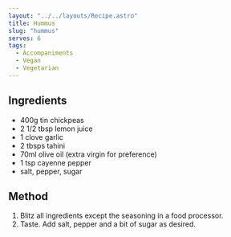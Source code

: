 ```yaml
---
layout: "../../layouts/Recipe.astro"
title: Hummus
slug: "hummus"
serves: 6
tags:
  - Accompaniments
  - Vegan
  - Vegetarian
---
```


## Ingredients

- 400g tin chickpeas
- 2 1/2 tbsp lemon juice
- 1 clove garlic
- 2 tbsps tahini
- 70ml olive oil (extra virgin for preference)
- 1 tsp cayenne pepper
- salt, pepper, sugar

## Method

1. Blitz all ingredients except the seasoning in a food processor.
1. Taste. Add salt, pepper and a bit of sugar as desired.